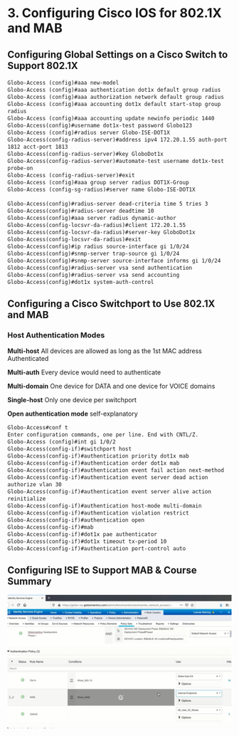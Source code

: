 # 3. Configuring Cisco IOS for 802.1X and MAB

## Configuring Global Settings on a Cisco Switch to Support 802.1X

```text
Globo-Access (config)#aaa new-model
Globo-Access (config)#aaa authentication dot1x default group radius
Globo-Access (config)#aaa authorization network default group radius
Globo-Access (config)#aaa accounting dot1x default start-stop group radius
Globo-Access (config)#aaa accounting update newinfo periodic 1440
Globo-Access(config)#username dot1x-test password Globo123
Globo-Access (config)#radius server Globo-ISE-DOT1X
Globo-Access(config-radius-server)#address ipv4 172.20.1.55 auth-port 1812 acct-port 1813
Globo-Access(config-radius-server)#key GloboDot1x
Globo-Access(config-radius-server)#automate-test username dot1x-test probe-on
Globo-Access (config-radius-server)#exit
Globo-Access (config)#aaa group server radius DOT1X-Group
Globo-Access (config-sg-radius)#server name Globo-ISE-DOT1X

Globo-Access(config)#radius-server dead-criteria time 5 tries 3
Globo-Access(config)#radius-server deadtime 10
Globo-Access(config)#aaa server radius dynamic-author
Globo-Access(config-locsvr-da-radius)#client 172.20.1.55
Globo-Access(config-locsvr-da-radius)#server-key GloboDot1x
Globo-Access(config-locsvr-da-radius)#exit
Globo-Access(config)#ip radius source-interface gi 1/0/24
Globo-Access(config)#snmp-server trap-source gi 1/0/24
Globo-Access(config)#snmp-server source-interface informs gi 1/0/24
Globo-Access(config)#radius-server vsa send authentication
Globo-Access(config)#radius-server vsa send accounting
Globo-Access(config)#dot1x system-auth-control
```

## Configuring a Cisco Switchport to Use 802.1X and MAB

### Host Authentication Modes

**Multi-host** All devices are allowed as long as the 1st MAC address Authenticated

**Multi-auth** Every device would need to authenticate

**Multi-domain** One device for DATA and one device for VOICE domains

**Single-host** Only one device per switchport

**Open authentication mode** self-explanatory

```text
Globo-Access#conf t
Enter configuration commands, one per line. End with CNTL/Z.
Globo-Access (config)#int gi 1/0/2
Globo-Access(config-if)#switchport host
Globo-Access(config-if)#authentication priority dot1x mab
Globo-Access(config-if)#authentication order dot1x mab
Globo-Access(config-if)#authentication event fail action next-method
Globo-Access(config-if)#authentication event server dead action authorize vlan 30
Globo-Access(config-if)#authentication event server alive action reinitialize
Globo-Access(config-if)#authentication host-mode multi-domain
Globo-Access(config-if)#authentication violation restrict
Globo-Access(config-if)#authentication open
Globo-Access(config-if)#mab
Globo-Access(config-if)#dot1x pae authenticator
Globo-Access(config-if)#dot1x timeout tx-period 10
Globo-Access(config-if)#authentication port-control auto
```

## Configuring ISE to Support MAB & Course Summary

![MAB Authentication Policy](../../../.gitbook/assets/configuring-cisco-ios-for-802.1x-and-mab-1.png)

